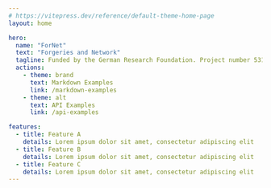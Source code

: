 ```yaml
---
# https://vitepress.dev/reference/default-theme-home-page
layout: home

hero:
  name: "ForNet"
  text: "Forgeries and Network"
  tagline: Funded by the German Research Foundation. Project number 531800604.
  actions:
    - theme: brand
      text: Markdown Examples
      link: /markdown-examples
    - theme: alt
      text: API Examples
      link: /api-examples

features:
  - title: Feature A
    details: Lorem ipsum dolor sit amet, consectetur adipiscing elit
  - title: Feature B
    details: Lorem ipsum dolor sit amet, consectetur adipiscing elit
  - title: Feature C
    details: Lorem ipsum dolor sit amet, consectetur adipiscing elit
---
```


